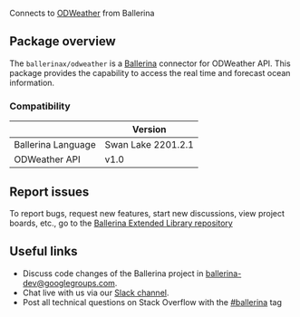 Connects to [ODWeather](https://api.oceandrivers.com/) from Ballerina

## Package overview
The `ballerinax/odweather` is a [Ballerina](https://ballerina.io/) connector for ODWeather API.
This package provides the capability to access the real time and forecast ocean information.

### Compatibility
|                    | Version         |
|--------------------|-----------------|
| Ballerina Language | Swan Lake 2201.2.1| 
| ODWeather API      | v1.0            |

## Report issues
To report bugs, request new features, start new discussions, view project boards, etc., go to the [Ballerina Extended Library repository](https://github.com/ballerina-platform/ballerina-extended-library)

## Useful links
- Discuss code changes of the Ballerina project in [ballerina-dev@googlegroups.com](mailto:ballerina-dev@googlegroups.com).
- Chat live with us via our [Slack channel](https://ballerina.io/community/slack/).
- Post all technical questions on Stack Overflow with the [#ballerina](https://stackoverflow.com/questions/tagged/ballerina) tag
